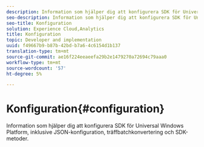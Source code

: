 ```yaml
---
description: Information som hjälper dig att konfigurera SDK för Universal Windows Platform, inklusive JSON-konfiguration, träffbatchkonvertering och SDK-metoder.
seo-description: Information som hjälper dig att konfigurera SDK för Universal Windows Platform, inklusive JSON-konfiguration, träffbatchkonvertering och SDK-metoder.
seo-title: Konfiguration
solution: Experience Cloud,Analytics
title: Konfiguration
topic: Developer and implementation
uuid: f49667b9-b87b-42bd-b7a6-4c6154d1b137
translation-type: tm+mt
source-git-commit: ae16f224eeaeefa29b2e1479270a72694c79aaa0
workflow-type: tm+mt
source-wordcount: '57'
ht-degree: 5%

---
```



# Konfiguration{#configuration}

Information som hjälper dig att konfigurera SDK för Universal Windows Platform, inklusive JSON-konfiguration, träffbatchkonvertering och SDK-metoder.
